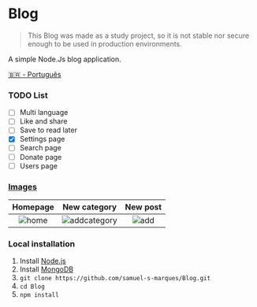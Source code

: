 # Blog
> This Blog was made as a study project, so it is not stable nor secure enough to be used in production environments.

A simple Node.Js blog application.

[🇧🇷 - Português](./README.pt-BR.md)

### TODO List
- [ ] Multi language
- [ ] Like and share
- [ ] Save to read later
- [x] Settings page
- [ ] Search page
- [ ] Donate page
- [ ] Users page

### [Images](https://imgur.com/a/smMON1d)

| Homepage | New category | New post
|:---------------------------------------:|:-----------------------------------:|:-------------------------------:|
| ![home](https://i.imgur.com/QVK8smH.png) | ![addcategory](https://i.imgur.com/Vkt45gG.png) | ![add](https://i.imgur.com/RS0bFwG.png)

### Local installation
1. Install [Node.js](https://nodejs.org/en/)
2. Install [MongoDB](https://www.mongodb.com/)
3. ```git clone https://github.com/samuel-s-marques/Blog.git```
4. ```cd Blog```
5. ```npm install```
